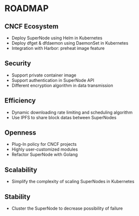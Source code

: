 # ROADMAP

## CNCF Ecosystem

* Deploy SuperNode using Helm in Kubernetes
* Deploy dfget & dfdaemon using DaemonSet in Kubernetes
* Integration with Harbor: preheat image feature

## Security

* Support private container image
* Support authentication in SuperNode API
* Different encryption algorithm in data transmission

## Efficiency

* Dynamic downloading rate limiting and scheduling algorithm
* Use IPFS to share block datas between SuperNodes

## Openness

* Plug-In policy for CNCF projects
* Highly user-customized modules
* Refactor SuperNode with Golang

## Scalability

* Simplify the complexity of scaling SuperNodes in Kubernetes

## Stability

* Cluster the SuperNode to decrease possibility of failure


